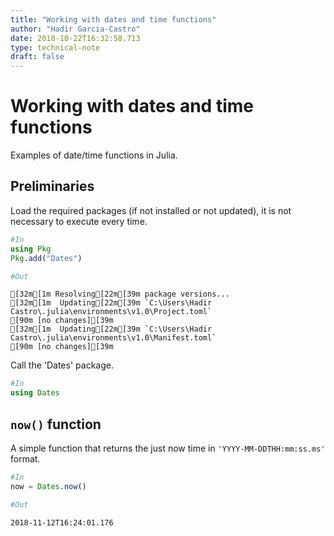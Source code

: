 ```yaml
---
title: "Working with dates and time functions"
author: "Hadir Garcia-Castro"
date: 2018-10-22T16:32:58.713
type: technical-note
draft: false
---
```

# Working with dates and time functions

Examples of date/time functions in Julia.

## Preliminaries

Load the required packages (if not installed or not updated), it is not necessary to execute every time.


```julia
#In
using Pkg
Pkg.add("Dates")

#Out
```

    [32m[1m Resolving[22m[39m package versions...
    [32m[1m  Updating[22m[39m `C:\Users\Hadir Castro\.julia\environments\v1.0\Project.toml`
    [90m [no changes][39m
    [32m[1m  Updating[22m[39m `C:\Users\Hadir Castro\.julia\environments\v1.0\Manifest.toml`
    [90m [no changes][39m
    

Call the 'Dates' package.


```julia
#In
using Dates
```

## `now()` function

A simple function that returns the just now time in `'YYYY-MM-DDTHH:mm:ss.ms'` format.


```julia
#In
now = Dates.now()

#Out
```




    2018-11-12T16:24:01.176


